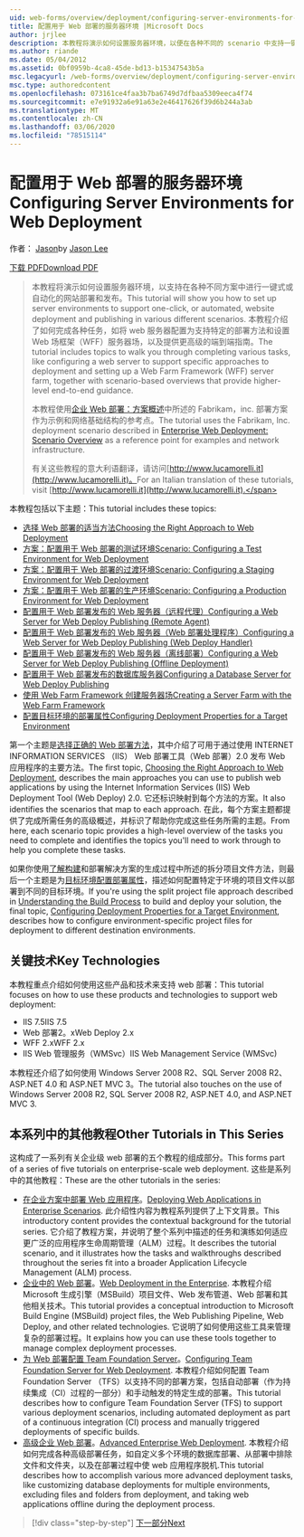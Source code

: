 ```yaml
---
uid: web-forms/overview/deployment/configuring-server-environments-for-web-deployment/configuring-server-environments-for-web-deployment
title: 配置用于 Web 部署的服务器环境 |Microsoft Docs
author: jrjlee
description: 本教程将演示如何设置服务器环境，以便在各种不同的 scenario 中支持一键式或自动化的网站部署和发布 。
ms.author: riande
ms.date: 05/04/2012
ms.assetid: 0bf0959b-4ca8-45de-bd13-b15347543b5a
msc.legacyurl: /web-forms/overview/deployment/configuring-server-environments-for-web-deployment/configuring-server-environments-for-web-deployment
msc.type: authoredcontent
ms.openlocfilehash: 073161ce4faa3b7ba6749d7dfbaa5309eeca4f74
ms.sourcegitcommit: e7e91932a6e91a63e2e46417626f39d6b244a3ab
ms.translationtype: MT
ms.contentlocale: zh-CN
ms.lasthandoff: 03/06/2020
ms.locfileid: "78515114"
---
```

# <a name="configuring-server-environments-for-web-deployment"></a><span data-ttu-id="ad2ca-103">配置用于 Web 部署的服务器环境</span><span class="sxs-lookup"><span data-stu-id="ad2ca-103">Configuring Server Environments for Web Deployment</span></span>

<span data-ttu-id="ad2ca-104">作者： [Jason](https://github.com/jrjlee)</span><span class="sxs-lookup"><span data-stu-id="ad2ca-104">by [Jason Lee](https://github.com/jrjlee)</span></span>

[<span data-ttu-id="ad2ca-105">下载 PDF</span><span class="sxs-lookup"><span data-stu-id="ad2ca-105">Download PDF</span></span>](https://msdnshared.blob.core.windows.net/media/MSDNBlogsFS/prod.evol.blogs.msdn.com/CommunityServer.Blogs.Components.WeblogFiles/00/00/00/63/56/8130.DeployingWebAppsInEnterpriseScenarios.pdf)

> <span data-ttu-id="ad2ca-106">本教程将演示如何设置服务器环境，以支持在各种不同方案中进行一键式或自动化的网站部署和发布。</span><span class="sxs-lookup"><span data-stu-id="ad2ca-106">This tutorial will show you how to set up server environments to support one-click, or automated, website deployment and publishing in various different scenarios.</span></span> <span data-ttu-id="ad2ca-107">本教程介绍了如何完成各种任务，如将 web 服务器配置为支持特定的部署方法和设置 Web 场框架（WFF）服务器场，以及提供更高级的端到端指南。</span><span class="sxs-lookup"><span data-stu-id="ad2ca-107">The tutorial includes topics to walk you through completing various tasks, like configuring a web server to support specific approaches to deployment and setting up a Web Farm Framework (WFF) server farm, together with scenario-based overviews that provide higher-level end-to-end guidance.</span></span>
> 
> <span data-ttu-id="ad2ca-108">本教程使用[企业 Web 部署：方案概述](../deploying-web-applications-in-enterprise-scenarios/enterprise-web-deployment-scenario-overview.md)中所述的 Fabrikam，inc. 部署方案作为示例和网络基础结构的参考点。</span><span class="sxs-lookup"><span data-stu-id="ad2ca-108">The tutorial uses the Fabrikam, Inc. deployment scenario described in [Enterprise Web Deployment: Scenario Overview](../deploying-web-applications-in-enterprise-scenarios/enterprise-web-deployment-scenario-overview.md) as a reference point for examples and network infrastructure.</span></span>
> 
> <span data-ttu-id="ad2ca-109">有关这些教程的意大利语翻译，请访问[http://www.lucamorelli.it](http://www.lucamorelli.it)。</span><span class="sxs-lookup"><span data-stu-id="ad2ca-109">For an Italian translation of these tutorials, visit [http://www.lucamorelli.it](http://www.lucamorelli.it).</span></span>

<span data-ttu-id="ad2ca-110">本教程包括以下主题：</span><span class="sxs-lookup"><span data-stu-id="ad2ca-110">This tutorial includes these topics:</span></span>

- [<span data-ttu-id="ad2ca-111">选择 Web 部署的适当方法</span><span class="sxs-lookup"><span data-stu-id="ad2ca-111">Choosing the Right Approach to Web Deployment</span></span>](choosing-the-right-approach-to-web-deployment.md)
- [<span data-ttu-id="ad2ca-112">方案：配置用于 Web 部署的测试环境</span><span class="sxs-lookup"><span data-stu-id="ad2ca-112">Scenario: Configuring a Test Environment for Web Deployment</span></span>](scenario-configuring-a-test-environment-for-web-deployment.md)
- [<span data-ttu-id="ad2ca-113">方案：配置用于 Web 部署的过渡环境</span><span class="sxs-lookup"><span data-stu-id="ad2ca-113">Scenario: Configuring a Staging Environment for Web Deployment</span></span>](scenario-configuring-a-staging-environment-for-web-deployment.md)
- [<span data-ttu-id="ad2ca-114">方案：配置用于 Web 部署的生产环境</span><span class="sxs-lookup"><span data-stu-id="ad2ca-114">Scenario: Configuring a Production Environment for Web Deployment</span></span>](scenario-configuring-a-production-environment-for-web-deployment.md)
- [<span data-ttu-id="ad2ca-115">配置用于 Web 部署发布的 Web 服务器（远程代理）</span><span class="sxs-lookup"><span data-stu-id="ad2ca-115">Configuring a Web Server for Web Deploy Publishing (Remote Agent)</span></span>](configuring-a-web-server-for-web-deploy-publishing-remote-agent.md)
- [<span data-ttu-id="ad2ca-116">配置用于 Web 部署发布的 Web 服务器（Web 部署处理程序）</span><span class="sxs-lookup"><span data-stu-id="ad2ca-116">Configuring a Web Server for Web Deploy Publishing (Web Deploy Handler)</span></span>](configuring-a-web-server-for-web-deploy-publishing-web-deploy-handler.md)
- [<span data-ttu-id="ad2ca-117">配置用于 Web 部署发布的 Web 服务器（离线部署）</span><span class="sxs-lookup"><span data-stu-id="ad2ca-117">Configuring a Web Server for Web Deploy Publishing (Offline Deployment)</span></span>](configuring-a-web-server-for-web-deploy-publishing-offline-deployment.md)
- [<span data-ttu-id="ad2ca-118">配置用于 Web 部署发布的数据库服务器</span><span class="sxs-lookup"><span data-stu-id="ad2ca-118">Configuring a Database Server for Web Deploy Publishing</span></span>](configuring-a-database-server-for-web-deploy-publishing.md)
- [<span data-ttu-id="ad2ca-119">使用 Web Farm Framework 创建服务器场</span><span class="sxs-lookup"><span data-stu-id="ad2ca-119">Creating a Server Farm with the Web Farm Framework</span></span>](creating-a-server-farm-with-the-web-farm-framework.md)
- [<span data-ttu-id="ad2ca-120">配置目标环境的部署属性</span><span class="sxs-lookup"><span data-stu-id="ad2ca-120">Configuring Deployment Properties for a Target Environment</span></span>](configuring-deployment-properties-for-a-target-environment.md)

<span data-ttu-id="ad2ca-121">第一个主题是[选择正确的 Web 部署方法](choosing-the-right-approach-to-web-deployment.md)，其中介绍了可用于通过使用 INTERNET INFORMATION SERVICES （IIS） Web 部署工具（Web 部署）2.0 发布 Web 应用程序的主要方法。</span><span class="sxs-lookup"><span data-stu-id="ad2ca-121">The first topic, [Choosing the Right Approach to Web Deployment](choosing-the-right-approach-to-web-deployment.md), describes the main approaches you can use to publish web applications by using the Internet Information Services (IIS) Web Deployment Tool (Web Deploy) 2.0.</span></span> <span data-ttu-id="ad2ca-122">它还标识映射到每个方法的方案。</span><span class="sxs-lookup"><span data-stu-id="ad2ca-122">It also identifies the scenarios that map to each approach.</span></span> <span data-ttu-id="ad2ca-123">在此，每个方案主题都提供了完成所需任务的高级概述，并标识了帮助你完成这些任务所需的主题。</span><span class="sxs-lookup"><span data-stu-id="ad2ca-123">From here, each scenario topic provides a high-level overview of the tasks you need to complete and identifies the topics you'll need to work through to help you complete these tasks.</span></span>

<span data-ttu-id="ad2ca-124">如果你使用[了解构建](../web-deployment-in-the-enterprise/understanding-the-build-process.md)和部署解决方案的生成过程中所述的拆分项目文件方法，则最后一个主题是为[目标环境配置部署属性](configuring-deployment-properties-for-a-target-environment.md)，描述如何配置特定于环境的项目文件以部署到不同的目标环境。</span><span class="sxs-lookup"><span data-stu-id="ad2ca-124">If you're using the split project file approach described in [Understanding the Build Process](../web-deployment-in-the-enterprise/understanding-the-build-process.md) to build and deploy your solution, the final topic, [Configuring Deployment Properties for a Target Environment](configuring-deployment-properties-for-a-target-environment.md), describes how to configure environment-specific project files for deployment to different destination environments.</span></span>

## <a name="key-technologies"></a><span data-ttu-id="ad2ca-125">关键技术</span><span class="sxs-lookup"><span data-stu-id="ad2ca-125">Key Technologies</span></span>

<span data-ttu-id="ad2ca-126">本教程重点介绍如何使用这些产品和技术来支持 web 部署：</span><span class="sxs-lookup"><span data-stu-id="ad2ca-126">This tutorial focuses on how to use these products and technologies to support web deployment:</span></span>

- <span data-ttu-id="ad2ca-127">IIS 7.5</span><span class="sxs-lookup"><span data-stu-id="ad2ca-127">IIS 7.5</span></span>
- <span data-ttu-id="ad2ca-128">Web 部署2。x</span><span class="sxs-lookup"><span data-stu-id="ad2ca-128">Web Deploy 2.x</span></span>
- <span data-ttu-id="ad2ca-129">WFF 2.x</span><span class="sxs-lookup"><span data-stu-id="ad2ca-129">WFF 2.x</span></span>
- <span data-ttu-id="ad2ca-130">IIS Web 管理服务（WMSvc）</span><span class="sxs-lookup"><span data-stu-id="ad2ca-130">IIS Web Management Service (WMSvc)</span></span>

<span data-ttu-id="ad2ca-131">本教程还介绍了如何使用 Windows Server 2008 R2、SQL Server 2008 R2、ASP.NET 4.0 和 ASP.NET MVC 3。</span><span class="sxs-lookup"><span data-stu-id="ad2ca-131">The tutorial also touches on the use of Windows Server 2008 R2, SQL Server 2008 R2, ASP.NET 4.0, and ASP.NET MVC 3.</span></span>

## <a name="other-tutorials-in-this-series"></a><span data-ttu-id="ad2ca-132">本系列中的其他教程</span><span class="sxs-lookup"><span data-stu-id="ad2ca-132">Other Tutorials in This Series</span></span>

<span data-ttu-id="ad2ca-133">这构成了一系列有关企业级 web 部署的五个教程的组成部分。</span><span class="sxs-lookup"><span data-stu-id="ad2ca-133">This forms part of a series of five tutorials on enterprise-scale web deployment.</span></span> <span data-ttu-id="ad2ca-134">这些是系列中的其他教程：</span><span class="sxs-lookup"><span data-stu-id="ad2ca-134">These are the other tutorials in the series:</span></span>

- <span data-ttu-id="ad2ca-135">[在企业方案中部署 Web 应用程序](../deploying-web-applications-in-enterprise-scenarios/deploying-web-applications-in-enterprise-scenarios.md)。</span><span class="sxs-lookup"><span data-stu-id="ad2ca-135">[Deploying Web Applications in Enterprise Scenarios](../deploying-web-applications-in-enterprise-scenarios/deploying-web-applications-in-enterprise-scenarios.md).</span></span> <span data-ttu-id="ad2ca-136">此介绍性内容为教程系列提供了上下文背景。</span><span class="sxs-lookup"><span data-stu-id="ad2ca-136">This introductory content provides the contextual background for the tutorial series.</span></span> <span data-ttu-id="ad2ca-137">它介绍了教程方案，并说明了整个系列中描述的任务和演练如何适应更广泛的应用程序生命周期管理（ALM）过程。</span><span class="sxs-lookup"><span data-stu-id="ad2ca-137">It describes the tutorial scenario, and it illustrates how the tasks and walkthroughs described throughout the series fit into a broader Application Lifecycle Management (ALM) process.</span></span>
- <span data-ttu-id="ad2ca-138">[企业中的 Web 部署](../web-deployment-in-the-enterprise/web-deployment-in-the-enterprise.md)。</span><span class="sxs-lookup"><span data-stu-id="ad2ca-138">[Web Deployment in the Enterprise](../web-deployment-in-the-enterprise/web-deployment-in-the-enterprise.md).</span></span> <span data-ttu-id="ad2ca-139">本教程介绍 Microsoft 生成引擎（MSBuild）项目文件、Web 发布管道、Web 部署和其他相关技术。</span><span class="sxs-lookup"><span data-stu-id="ad2ca-139">This tutorial provides a conceptual introduction to Microsoft Build Engine (MSBuild) project files, the Web Publishing Pipeline, Web Deploy, and other related technologies.</span></span> <span data-ttu-id="ad2ca-140">它说明了如何使用这些工具来管理复杂的部署过程。</span><span class="sxs-lookup"><span data-stu-id="ad2ca-140">It explains how you can use these tools together to manage complex deployment processes.</span></span>
- <span data-ttu-id="ad2ca-141">[为 Web 部署配置 Team Foundation Server](../configuring-team-foundation-server-for-web-deployment/configuring-team-foundation-server-for-web-deployment.md)。</span><span class="sxs-lookup"><span data-stu-id="ad2ca-141">[Configuring Team Foundation Server for Web Deployment](../configuring-team-foundation-server-for-web-deployment/configuring-team-foundation-server-for-web-deployment.md).</span></span> <span data-ttu-id="ad2ca-142">本教程介绍如何配置 Team Foundation Server （TFS）以支持不同的部署方案，包括自动部署（作为持续集成（CI）过程的一部分）和手动触发的特定生成的部署。</span><span class="sxs-lookup"><span data-stu-id="ad2ca-142">This tutorial describes how to configure Team Foundation Server (TFS) to support various deployment scenarios, including automated deployment as part of a continuous integration (CI) process and manually triggered deployments of specific builds.</span></span>
- <span data-ttu-id="ad2ca-143">[高级企业 Web 部署](../advanced-enterprise-web-deployment/advanced-enterprise-web-deployment.md)。</span><span class="sxs-lookup"><span data-stu-id="ad2ca-143">[Advanced Enterprise Web Deployment](../advanced-enterprise-web-deployment/advanced-enterprise-web-deployment.md).</span></span> <span data-ttu-id="ad2ca-144">本教程介绍如何完成各种高级部署任务，如自定义多个环境的数据库部署、从部署中排除文件和文件夹，以及在部署过程中使 web 应用程序脱机.</span><span class="sxs-lookup"><span data-stu-id="ad2ca-144">This tutorial describes how to accomplish various more advanced deployment tasks, like customizing database deployments for multiple environments, excluding files and folders from deployment, and taking web applications offline during the deployment process.</span></span>

> [!div class="step-by-step"]
> [<span data-ttu-id="ad2ca-145">下一部分</span><span class="sxs-lookup"><span data-stu-id="ad2ca-145">Next</span></span>](choosing-the-right-approach-to-web-deployment.md)
